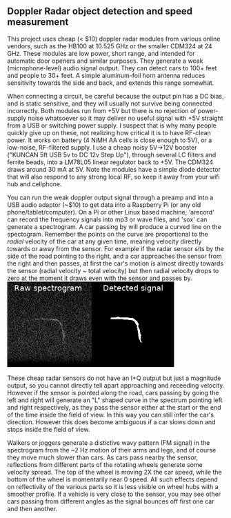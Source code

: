 ## Doppler Radar object detection and speed measurement

This project uses cheap (< $10) doppler radar modules from various online vendors, such as the HB100 at 10.525 GHz or the smaller CDM324 at 24 GHz. These modules are low power, short range, and intended for automatic door openers and similar purposes. They generate a weak (microphone-level) audio signal output. They can detect cars to 100+ feet and people to 30+ feet. A simple aluminum-foil horn antenna reduces sensitivity towards the side and back, and extends this range somewhat.

When connecting a circuit, be careful because the output pin has a DC bias, and is static sensitive, and they will usually not survive being connected incorrectly. Both modules run from +5V but there is no rejection of power-supply noise whatsoever so it may deliver no useful signal with +5V straight from a USB or switching power supply. I suspect that is why many people quickly give up on these, not realizing how critical it is to have RF-clean power.  It works on battery (4 NiMH AA cells is close enough to 5V), or a low-noise, RF-filtered supply. I use a cheap noisy 5V->12V booster ("KUNCAN 5ft USB 5v to DC 12v Step Up"), through several LC filters and ferrite beads, into a LM78L05 linear regulator back to +5V. The CDM324 draws around 30 mA at 5V.  Note the modules have a simple diode detector that will also respond to any strong local RF, so keep it away from your wifi hub and cellphone.

You can run the weak doppler output signal through a preamp and into a USB audio adaptor (~$10) to get data into a Raspberry Pi (or any old phone/tablet/computer). On a Pi or other Linux based machine, 'arecord' can record the frequency signals into mp3 or wave files, and 'sox' can generate a spectrogram. A car passing by will produce a curved line on the spectogram. Remember the points on the curve are proportional to the *radial* velocity of the car at any given time, meaning velocity directly towards or away from the sensor. For example if the radar sensor sits by the side of the road pointing to the right, and a car approaches the sensor from the right and then passes, at first the car's motion is almost directly towards the sensor (radial velocity ~ total velocity) but then radial velocity drops to zero at the moment it draws even with the sensor and passes by.
![CarDopplerSignal](https://github.com/jbeale1/doppler/blob/master/DopplerRawFromRight.png)

These cheap radar sensors do not have an I+Q output but just a magnitude output, so you cannot directly tell apart approaching and receeding velocity. However if the sensor is pointed along the road, cars passing by going the left and right will generate an "L" shaped curve in the spectrum pointing left and right respectively, as they pass the sensor either at the start or the end of the time inside the field of view. In this way you can still infer the car's direction.  However this does become ambiguous if a car slows down and stops inside the field of view.  

Walkers or joggers generate a distictive wavy pattern (FM signal) in the spectrogram from the ~2 Hz motion of their arms and legs, and of course they move much slower than cars. As cars pass nearby the sensor, reflections from different parts of the rotating wheels generate some velocity spread. The top of the wheel is moving 2X the car speed, while the bottom of the wheel is momentarily near 0 speed. All such effects depend on reflectivity of the various parts so it is less visible on wheel hubs with a smoother profile.  If a vehicle is very close to the sensor, you may see other cars passing from different angles as the signal bounces off first one car and then another.
